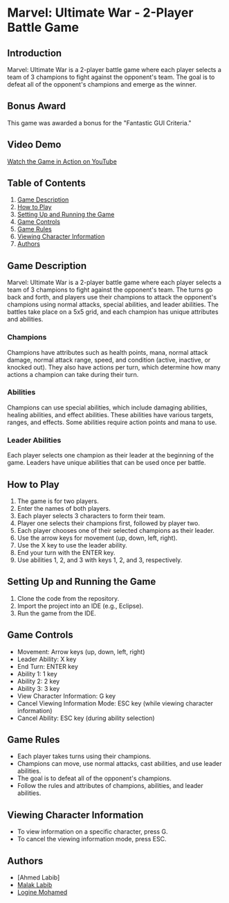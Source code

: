 # Marvel: Ultimate War - 2-Player Battle Game

## Introduction
Marvel: Ultimate War is a 2-player battle game where each player selects a team of 3 champions to fight against the opponent's team. The goal is to defeat all of the opponent's champions and emerge as the winner.

## Bonus Award
This game was awarded a bonus for the "Fantastic GUI Criteria."

## Video Demo
[Watch the Game in Action on YouTube](insert_youtube_link_here)

## Table of Contents
1. [Game Description](#game-description)
2. [How to Play](#how-to-play)
3. [Setting Up and Running the Game](#setting-up-and-running-the-game)
4. [Game Controls](#game-controls)
5. [Game Rules](#game-rules)
6. [Viewing Character Information](#viewing-character-information)
7. [Authors](#authors)

## Game Description
Marvel: Ultimate War is a 2-player battle game where each player selects a team of 3 champions to fight against the opponent's team. The turns go back and forth, and players use their champions to attack the opponent's champions using normal attacks, special abilities, and leader abilities. The battles take place on a 5x5 grid, and each champion has unique attributes and abilities.

### Champions
Champions have attributes such as health points, mana, normal attack damage, normal attack range, speed, and condition (active, inactive, or knocked out). They also have actions per turn, which determine how many actions a champion can take during their turn.

### Abilities
Champions can use special abilities, which include damaging abilities, healing abilities, and effect abilities. These abilities have various targets, ranges, and effects. Some abilities require action points and mana to use.

### Leader Abilities
Each player selects one champion as their leader at the beginning of the game. Leaders have unique abilities that can be used once per battle.

## How to Play
1. The game is for two players.
2. Enter the names of both players.
3. Each player selects 3 characters to form their team.
4. Player one selects their champions first, followed by player two.
5. Each player chooses one of their selected champions as their leader.
6. Use the arrow keys for movement (up, down, left, right).
7. Use the X key to use the leader ability.
8. End your turn with the ENTER key.
9. Use abilities 1, 2, and 3 with keys 1, 2, and 3, respectively.

## Setting Up and Running the Game
1. Clone the code from the repository.
2. Import the project into an IDE (e.g., Eclipse).
3. Run the game from the IDE.

## Game Controls
- Movement: Arrow keys (up, down, left, right)
- Leader Ability: X key
- End Turn: ENTER key
- Ability 1: 1 key
- Ability 2: 2 key
- Ability 3: 3 key
- View Character Information: G key
- Cancel Viewing Information Mode: ESC key (while viewing character information)
- Cancel Ability: ESC key (during ability selection)

## Game Rules
- Each player takes turns using their champions.
- Champions can move, use normal attacks, cast abilities, and use leader abilities.
- The goal is to defeat all of the opponent's champions.
- Follow the rules and attributes of champions, abilities, and leader abilities.

## Viewing Character Information
- To view information on a specific character, press G.
- To cancel the viewing information mode, press ESC.

## Authors
- [Ahmed Labib]
- [Malak Labib](https://github.com/malakklabib)
- [Logine Mohamed](https://github.com/logine20)
